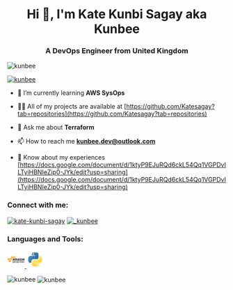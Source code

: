 <h1 align="center">Hi 👋, I'm Kate Kunbi Sagay aka Kunbee</h1>
<h3 align="center">A DevOps Engineer from United Kingdom</h3>

<p align="left"> <img src="https://komarev.com/ghpvc/?username=kunbee&label=Profile%20views&color=0e75b6&style=flat" alt="kunbee" /> </p>

<p align="left"> <a href="https://github.com/ryo-ma/github-profile-trophy"><img src="https://github-profile-trophy.vercel.app/?username=kunbee" alt="kunbee" /></a> </p>

- 🌱 I’m currently learning **AWS SysOps**

- 👨‍💻 All of my projects are available at [https://github.com/Katesagay?tab=repositories](https://github.com/Katesagay?tab=repositories)

- 💬 Ask me about **Terraform**

- 📫 How to reach me **kunbee.dev@outlook.com**

- 📄 Know about my experiences [https://docs.google.com/document/d/1ktyP9EJuRQd6ckL54Qq1VGPDvILTyiHBNIeZip0-JYk/edit?usp=sharing](https://docs.google.com/document/d/1ktyP9EJuRQd6ckL54Qq1VGPDvILTyiHBNIeZip0-JYk/edit?usp=sharing)

<h3 align="left">Connect with me:</h3>
<p align="left">
<a href="https://linkedin.com/in/kate-kunbi-sagay" target="blank"><img align="center" src="https://raw.githubusercontent.com/rahuldkjain/github-profile-readme-generator/master/src/images/icons/Social/linked-in-alt.svg" alt="kate-kunbi-sagay" height="30" width="40" /></a>
<a href="https://instagram.com/_kunbee" target="blank"><img align="center" src="https://raw.githubusercontent.com/rahuldkjain/github-profile-readme-generator/master/src/images/icons/Social/instagram.svg" alt="_kunbee" height="30" width="40" /></a>
</p>

<h3 align="left">Languages and Tools:</h3>
<p align="left"> <a href="https://aws.amazon.com" target="_blank"> <img src="https://raw.githubusercontent.com/devicons/devicon/master/icons/amazonwebservices/amazonwebservices-original-wordmark.svg" alt="aws" width="40" height="40"/> </a> <a href="https://www.python.org" target="_blank"> <img src="https://raw.githubusercontent.com/devicons/devicon/master/icons/python/python-original.svg" alt="python" width="40" height="40"/> </a> </p>

<p><img align="left" src="https://github-readme-stats.vercel.app/api/top-langs?username=kunbee&show_icons=true&locale=en&layout=compact" alt="kunbee" /></p>

<p>&nbsp;<img align="center" src="https://github-readme-stats.vercel.app/api?username=kunbee&show_icons=true&locale=en" alt="kunbee" /></p>
